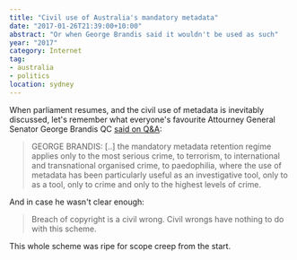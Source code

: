 ```yaml
---
title: "Civil use of Australia's mandatory metadata"
date: "2017-01-26T21:39:00+10:00"
abstract: "Or when George Brandis said it wouldn't be used as such"
year: "2017"
category: Internet
tag:
- australia
- politics
location: sydney
---
```

When parliament resumes, and the civil use of metadata is inevitably discussed, let's remember what everyone's favourite Attourney General Senator George Brandis QC [said on Q&A]:

> GEORGE BRANDIS: [..] the mandatory metadata retention regime applies only to the most serious crime, to terrorism, to international and transnational organised crime, to paedophilia, where the use of metadata has been particularly useful as an investigative tool, only to as a tool, only to crime and only to the highest levels of crime.

And in case he wasn't clear enough:

> Breach of copyright is a civil wrong. Civil wrongs have nothing to do with this scheme.

This whole scheme was ripe for scope creep from the start.

[said on Q&A]: http://www.abc.net.au/tv/qanda/txt/s4096883.htm

